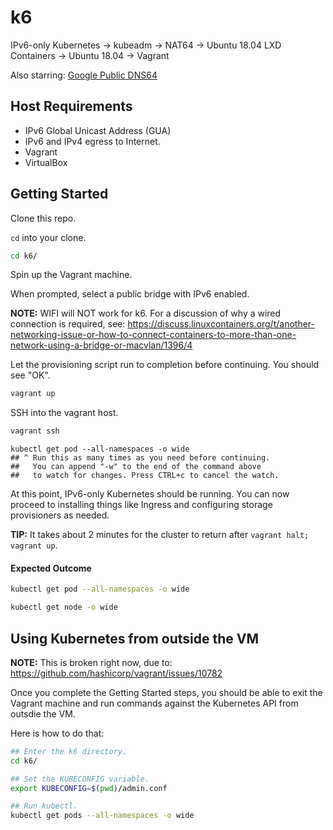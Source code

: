# k6
IPv6-only Kubernetes -> kubeadm -> NAT64 -> Ubuntu 18.04 LXD Containers -> Ubuntu 18.04 -> Vagrant 

Also starring: [Google Public DNS64](https://developers.google.com/speed/public-dns/docs/dns64)

## Host Requirements

- IPv6 Global Unicast Address (GUA)
- IPv6 and IPv4 egress to Internet.
- Vagrant
- VirtualBox

## Getting Started

Clone this repo.

`cd` into your clone.

```bash
cd k6/
```

Spin up the Vagrant machine.

When prompted, select a public bridge with IPv6 enabled.

**NOTE:** WIFI will NOT work for k6. For a discussion of why a wired connection is required,
          see: https://discuss.linuxcontainers.org/t/another-networking-issue-or-how-to-connect-containers-to-more-than-one-network-using-a-bridge-or-macvlan/1396/4

Let the provisioning script run to completion before continuing. You should see "OK".

```bash
vagrant up
```

SSH into the vagrant host.

```bash
vagrant ssh
```

```
kubectl get pod --all-namespaces -o wide
## ^ Run this as many times as you need before continuing.
##   You can append "-w" to the end of the command above
##   to watch for changes. Press CTRL+c to cancel the watch.
```

At this point, IPv6-only Kubernetes should be running. You can now proceed to installing things like Ingress and configuring storage provisioners as needed.

**TIP:** It takes about 2 minutes for the cluster to return after `vagrant halt; vagrant up`.

#### Expected Outcome

```bash
kubectl get pod --all-namespaces -o wide

```

```bash
kubectl get node -o wide

```

## Using Kubernetes from outside the VM

**NOTE:** This is broken right now, due to: https://github.com/hashicorp/vagrant/issues/10782

Once you complete the Getting Started steps, you should be able to exit the Vagrant machine and run commands against the Kubernetes API from outsdie the VM.

Here is how to do that:

```bash
## Enter the k6 directory.
cd k6/

## Set the KUBECONFIG variable.
export KUBECONFIG=$(pwd)/admin.conf

## Run kubectl.
kubectl get pods --all-namespaces -o wide
```
